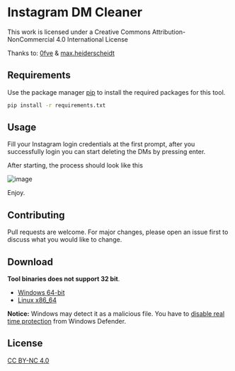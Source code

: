 # Instagram DM Cleaner

This work is licensed under a Creative Commons Attribution-NonCommercial 4.0 International License

Thanks to: [0fve](https://twitter.com/0fve2) & [max.heiderscheidt](https://instagram.com/max.heiderscheidt)

## Requirements

Use the package manager [pip](https://pip.pypa.io/en/stable/) to install the required packages for this tool.

```bash
pip install -r requirements.txt
```

## Usage

Fill your Instagram login credentials at the first prompt, after you successfully login you can start deleting the DMs by pressing enter.

After starting, the process should look like this

![image](https://user-images.githubusercontent.com/54437675/126392808-101034c2-e791-4251-9024-3c77a5acaa41.png)

Enjoy.

## Contributing
Pull requests are welcome. For major changes, please open an issue first to discuss what you would like to change.

## Download
**Tool binaries does not support 32 bit**.

* [Windows 64-bit](https://github.com/Ashilles/Instagram-DM-Cleaner/raw/main/bin/x86_64/Windows/Instagram%20DM%20Cleaner.exe)
* [Linux x86_64](https://github.com/Ashilles/Instagram-DM-Cleaner/raw/main/bin/x86_64/Linux/Instagram%20DM%20Cleaner.sh)

**Notice:** Windows may detect it as a malicious file.
You have to [disable real time protection](https://support.microsoft.com/en-us/windows/turn-off-defender-antivirus-protection-in-windows-security-99e6004f-c54c-8509-773c-a4d776b77960) from Windows Defender.

## License
[CC BY-NC 4.0](https://creativecommons.org/licenses/by-nc/4.0/)
